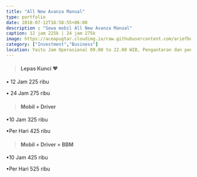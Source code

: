 ```yaml
---
title: "All New Avanza Manual"
type: portfolio
date: 2018-07-12T16:58:55+06:00
description : "Sewa mobil All New Avanza Manual"
caption: 12 jam 225k | 24 jam 275k
image: https://aceapugtar.cloudimg.io/raw.githubusercontent.com/ariefbuddies/bening-out/master/uploads/m3.webp?w=400&radius=25&force_format=png&
category: ["Investment","Business"]
location: Yaitu Jam Operasional 09.00 to 22.00 WIB, Pengantaran dan pengambilan mobil/motor mulai jam 09.00-21.00 WIB. Diluar jam diatas bisa langsung datang ke garasi kami, 3 Tanda pengenal/ID (KTP,NPWP,SIM,PASPORT,ID KERJA,BPJS), No Telp HP customer yang bisa dihubungi, Semua booking mobil lepas kunci dan motor adalah untuk pemakaian kendaraan di dalam area DIY, Semua pemesanan tanpa DP adalah bersifat tidak mengikat, Overtime 10% per jam dari Tarif Sewa, Saat hari High Season harga berbeda dengan harga hari normal
---
```

>#### Lepas Kunci &#10084;
• 12 Jam 225 ribu

• 24 Jam 275 ribu

>#### Mobil + Driver
•10 Jam 325 ribu

•Per Hari 425 ribu
>#### Mobil + Driver + BBM
•10 Jam 425 ribu

•Per Hari 525 ribu
